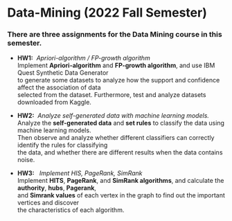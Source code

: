 # Data-Mining (2022 Fall Semester)

### There are three assignments for the Data Mining course in this semester.

* **HW1:** &nbsp;*Apriori-algorithm / FP-growth algorithm* <br>
Implement **Apriori-algorithm** and **FP-growth algorithm**, and use IBM Quest Synthetic Data Generator <br>
to generate some datasets to analyze how the support and confidence affect the association of data <br>
selected from the dataset. Furthermore, test and analyze datasets downloaded from Kaggle.

* **HW2:** &nbsp;*Analyze self-generated data with machine learning models.* <br>
Analyze the **self-generated data** and **set rules** to classify the data using machine learning models. <br>
Then observe and analyze whether different classifiers can correctly identify the rules for classifying <br> 
the data, and whether there are different results when the data contains noise.

* **HW3:** &nbsp; *Implement HIS, PageRank, SimRank* <br>
Implement **HITS**, **PageRank**, and **SimRank algorithms**, and calculate the **authority**, **hubs**, **Pagerank**, <br>
and **Simrank values** of each vertex in the graph to find out the important vertices and discover <br>
the characteristics of each algorithm.
